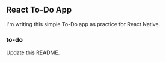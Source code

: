 ## React To-Do App

I'm writing this simple To-Do app as practice for React Native.

### to-do
Update this README.